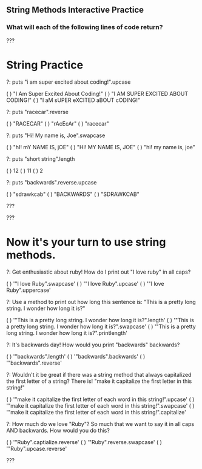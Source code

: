
## String Methods Interactive Practice
### What will each of the following lines of code return?

???

# String Practice

?: puts "i am super excited about coding!".upcase

( ) "I Am Super Excited About Coding!"
( ) "I AM SUPER EXCITED ABOUT CODING!"
( ) "I aM sUPER eXCITED aBOUT cODING!"

?: puts "racecar".reverse

( ) "RACECAR"
( ) "rAcEcAr"
( ) "racecar"

?: puts "Hi! My name is, Joe".swapcase

( ) "hI! mY NAME IS, jOE"
( ) "HI! MY NAME IS, JOE"
( ) "hi! my name is, joe"


?: puts "short string".length

( ) 12
( ) 11
( ) 2


?: puts "backwards".reverse.upcase

( ) "sdrawkcab"
( ) "BACKWARDS"
( ) "SDRAWKCAB"

???

???

# Now it's your turn to use string methods. 

?: Get enthusiastic about ruby! How do I print out "I love ruby" in all caps?

( ) '"I love Ruby".swapcase'
( ) '"I love Ruby".upcase'
( ) '"I love Ruby".uppercase'

?: Use a method to print out how long this sentence is: "This is a pretty long string. I wonder how long it is?"
 
( ) '"This is a pretty long string. I wonder how long it is?".length'
( ) '"This is a pretty long string. I wonder how long it is?".swapcase'
( ) '"This is a pretty long string. I wonder how long it is?".printlength'

?: It's backwards day! How would you print "backwards" backwards?

( ) '"backwards".length'
( ) '"backwards".backwards'
( ) '"backwards".reverse'

?: Wouldn't it be great if there was a string method that always capitalized the first letter of a string? There is! "make it capitalize the first letter in this string!"

( ) '"make it capitalize the first letter of each word in this string!".upcase'
( ) '"make it capitalize the first letter of each word in this string!".swapcase'
( ) '"make it capitalize the first letter of each word in this string!".capitalize'

?: How much do we love "Ruby"? So much that we want to say it in all caps AND backwards. How would you do this?

( ) '"Ruby".captialize.reverse'
( ) '"Ruby".reverse.swapcase'
( ) '"Ruby".upcase.reverse'

???
